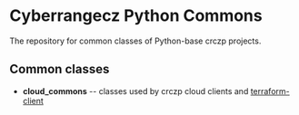 # Сyberrangecz Python Commons
The repository for common classes of Python-base crczp projects.

## Common classes
 * **cloud_commons** -- classes used by crczp cloud clients and [terraform-client](https://github.com/crczp/backend-terraform-client)
